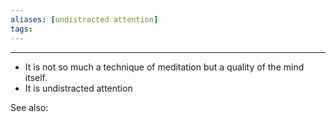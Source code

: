 ```yaml
---
aliases: [undistracted attention]
tags: 
---
```

---
- It is not so much a technique of meditation but a quality of the mind itself.
- It is undistracted attention

See also:


